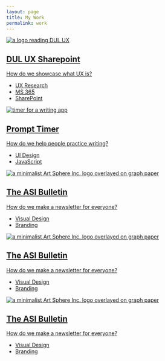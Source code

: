 ```yaml
---
layout: page
title: My Work
permalink: work
---
```

<link rel="stylesheet" href="assets/css/normalize.css">
<link rel="stylesheet" href="assets/css/main.css">
<main id="main"> <!-- Favicon Information -->
<section class="hero">

<div class="grid grid-cols-4 gap-4">
  <div><a href="work/dul-sharepoint.html" class="index-work-section" id="sharepoint">
    <img alt="a logo reading DUL UX" class="index-work-img" src="work/images/sharepoint/index-hero.png">
    <div class="index-work-title">
        <h2>DUL UX Sharepoint</h2>
    </div>
    <p class="description">How do we showcase what UX is?</p>
    <ul class="skills">
        <li>UX Research</li>
        <li>MS 365</li>
        <li>SharePoint</li>
    </ul>
    </a></div>
  <!-- ... -->
  <div><a href="work/prompt-timer.html" class="index-work-section" id="prompt-timer">
    <img alt="timer for a writing app" class="index-work-img" src="work/images/prompt-timer/home-hero.png">
    <div class="index-work-title">
        <h2>Prompt Timer</h2>
    </div>
    <p class="description">How do we help people practice writing?</p>
    <ul class="skills">
        <li>UI Design</li>
        <li>JavaScript</li>
    </ul>
</a>
</div>
<div>
<a href="work/asi.html" class="index-work-section" id="art-sphere-inc">
    <img alt="a minimalist Art Sphere Inc. logo overlayed on graph paper" class="index-work-img" src="work/images/asi/hero.png">
    <div class="index-work-title">
        <h2>The ASI Bulletin</h2>
    </div>
    <p class="description">How do we make a newsletter for everyone?</p>
    <ul class="skills">
        <li>Visual Design</li>
        <li>Branding</li>
    </ul>
</a>
</div>
<div>
<a href="work/asi.html" class="index-work-section" id="art-sphere-inc">
    <img alt="a minimalist Art Sphere Inc. logo overlayed on graph paper" class="index-work-img" src="work/images/asi/hero.png">
    <div class="index-work-title">
        <h2>The ASI Bulletin</h2>
    </div>
    <p class="description">How do we make a newsletter for everyone?</p>
    <ul class="skills">
        <li>Visual Design</li>
        <li>Branding</li>
    </ul>
</a>
</div>
<div>
<a href="work/asi.html" class="index-work-section" id="art-sphere-inc">
    <img alt="a minimalist Art Sphere Inc. logo overlayed on graph paper" class="index-work-img" src="work/images/asi/hero.png">
    <div class="index-work-title">
        <h2>The ASI Bulletin</h2>
    </div>
    <p class="description">How do we make a newsletter for everyone?</p>
    <ul class="skills">
        <li>Visual Design</li>
        <li>Branding</li>
    </ul>
</a>
</div>   
</div>


</main>